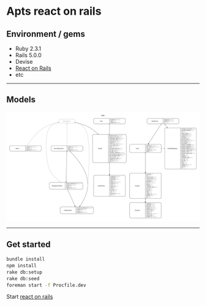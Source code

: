 # Apts react on rails

## Environment / gems

- Ruby 2.3.1
- Rails 5.0.0
- Devise
- [React on Rails](shakacode/react_on_rails)
- etc


---

## Models

![](erd/erd.jpg)

---

## Get started

```bash
bundle install
npm install
rake db:setup
rake db:seed
foreman start -f Procfile.dev
```

Start [react on rails](https://github.com/shakacode/react_on_rails#getting-started)
